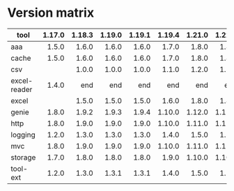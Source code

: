 # Version matrix

| tool         | 1.17.0  | 1.18.3  | 1.19.0  | 1.19.1  | 1.19.4  | 1.21.0  | 1.22.1  | 1.23.0  |
| ------------ | ------: | ------: | ------: | ------: | ------: | ------: | ------: | ------: |
| aaa          |  1.5.0  |  1.6.0  |  1.6.0  |  1.6.0  |  1.7.0  |  1.8.0  |  1.8.0  |  1.8.0  |
| cache        |  1.5.0  |  1.6.0  |  1.6.0  |  1.6.0  |  1.7.0  |  1.8.0  |  1.8.0  |  1.8.0  |
| csv          |         |  1.0.0  |  1.0.0  |  1.0.0  |  1.1.0  |  1.2.0  |  1.2.0  |  1.2.0  |
| excel-reader |  1.4.0  |    end  |    end  |    end  |    end  |    end  |    end  |    end  |
| excel        |         |  1.5.0  |  1.5.0  |  1.5.0  |  1.6.0  |  1.8.0  |  1.8.0  |  1.9.0  |
| genie        |  1.8.0  |  1.9.2  |  1.9.3  |  1.9.4  | 1.10.0  | 1.12.0  | 1.12.0  | 1.13.0  |
| http         |  1.8.0  |  1.9.0  |  1.9.0  |  1.9.0  | 1.10.0  | 1.11.0  | 1.12.0  | 1.13.0  |
| logging      |  1.2.0  |  1.3.0  |  1.3.0  |  1.3.0  |  1.4.0  |  1.5.0  |  1.5.0  |  1.5.0  |
| mvc          |  1.8.0  |  1.9.0  |  1.9.0  |  1.9.0  | 1.10.0  | 1.11.0  | 1.11.0  | 1.13.0  |
| storage      |  1.7.0  |  1.8.0  |  1.8.0  |  1.8.0  |  1.9.0  | 1.10.0  | 1.10.0  | 1.10.0  |
| tool-ext     |  1.2.0  |  1.3.0  |  1.3.1  |  1.3.1  |  1.4.0  |  1.5.0  |  1.5.0  |  1.5.0  |
                                                                                      